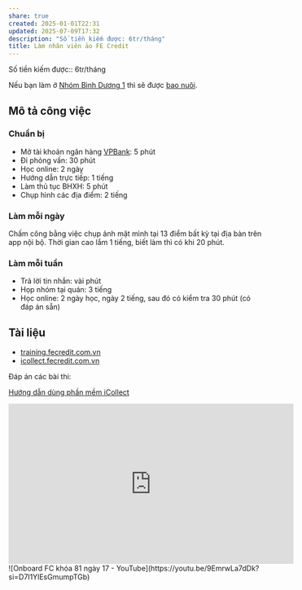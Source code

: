 ```yaml
---
share: true
created: 2025-01-01T22:31
updated: 2025-07-09T17:32
description: "Số tiền kiếm được: 6tr/tháng"
title: Làm nhân viên ảo FE Credit
---
```

Số tiền kiếm được:: 6tr/tháng

Nếu bạn làm ở [Nhóm Bình Dương 1](Nh%C3%B3m%20B%C3%ACnh%20D%C6%B0%C6%A1ng%201.md) thì sẽ được [bao nuôi](../../../../../Qu%C3%A0%20t%E1%BA%B7ng/Bao%20nu%C3%B4i/%E1%BB%9E%20Thu%E1%BA%ADn%20An,%20B%C3%ACnh%20D%C6%B0%C6%A1ng.md).

## Mô tả công việc
### Chuẩn bị
- Mở tài khoản ngân hàng [VPBank](../../../../../T%C3%A0i%20nguy%C3%AAn%20ch%E1%BA%A1y%20%E1%BA%A3o/Ng%C3%A2n%20h%C3%A0ng/VPBank.md): 5 phút 
- Đi phỏng vấn: 30 phút
- Học online: 2 ngày
- Hướng dẫn trực tiếp: 1 tiếng
- Làm thủ tục BHXH: 5 phút
- Chụp hình các địa điểm: 2 tiếng

### Làm mỗi ngày
Chấm công bằng việc chụp ảnh mặt mình tại 13 điểm bất kỳ tại địa bàn trên app nội bộ. Thời gian cao lắm 1 tiếng, biết làm thì có khi 20 phút.

### Làm mỗi tuần
- Trả lời tin nhắn: vài phút 
- Họp nhóm tại quán: 3 tiếng 
- Học online: 2 ngày học, ngày 2 tiếng, sau đó có kiểm tra 30 phút (có đáp án sẵn)

## Tài liệu
- [training.fecredit.com.vn](https://training.fecredit.com.vn/login/index.php)
- [icollect.fecredit.com.vn](https://icollect.fecredit.com.vn/iportal/index.html#/login)

Đáp án các bài thi:

[Hướng dẫn dùng phần mềm iCollect](../../../../../../%F0%9F%93%90D%E1%BB%B1%20%C3%A1n/Gi%C3%BAp%20nhau%20ki%E1%BA%BFm%20ti%E1%BB%81n/Ch%E1%BA%A1y%20ch%E1%BB%89%20ti%C3%AAu%20cho%20nh%C3%A2n%20vi%C3%AAn%20c%C3%B4ng%20ty/Ch%C6%A1i%20ch%C3%ADnh%20s%C3%A1ch/T%C3%A0i%20li%E1%BB%87u%20v%E1%BB%81%20t%E1%BB%ABng%20c%C3%B4ng%20ty/FE%20Credit/H%C6%B0%E1%BB%9Bng%20d%E1%BA%ABn%20d%C3%B9ng%20ph%E1%BA%A7n%20m%E1%BB%81m%20iCollect.md)

<iframe width="560" height="315" src="https://www.youtube.com/embed/14crhMjiRB8?si=iqAN3308UuYyXXpy" title="YouTube video player" frameborder="0" allow="accelerometer; autoplay; clipboard-write; encrypted-media; gyroscope; picture-in-picture; web-share" referrerpolicy="strict-origin-when-cross-origin" allowfullscreen></iframe>
![Onboard FC khóa 81 ngày 17 - YouTube](https://youtu.be/9EmrwLa7dDk?si=D7I1YlEsGmumpTGb)

